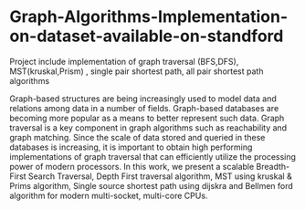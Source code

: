 # Graph-Algorithms-Implementation-on-dataset-available-on-standford
Project include implementation of graph traversal (BFS,DFS), MST(kruskal,Prism) , single pair shortest path, all pair shortest path algorithms


Graph-based structures are being increasingly used to model data and relations among data in a number of fields. Graph-based databases are becoming more popular as a means to better represent such data. Graph traversal is a key component in graph algorithms such as reachability and graph matching. Since the scale of data stored and queried in these databases is increasing, it is important to obtain high performing implementations of graph traversal that can efficiently utilize the processing power of modern processors.  In this work, we present a scalable Breadth-First Search Traversal, Depth First traversal algorithm, MST using kruskal & Prims algorithm, Single source shortest path using dijskra and Bellmen ford algorithm for modern multi-socket, multi-core CPUs.
